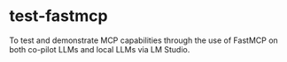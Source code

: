 # test-fastmcp
To test and demonstrate MCP capabilities through the use of FastMCP on both co-pilot LLMs and local LLMs via LM Studio.
